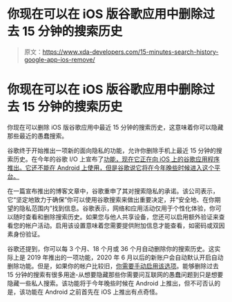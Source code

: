 # 你现在可以在 iOS 版谷歌应用中删除过去 15 分钟的搜索历史

> 原文：<https://www.xda-developers.com/15-minutes-search-history-google-app-ios-remove/>

# 你现在可以在 iOS 版谷歌应用中删除过去 15 分钟的搜索历史

你现在可以删除 iOS 版谷歌应用中最近 15 分钟的搜索历史，这意味着你可以隐藏那些最近的愚蠢搜索。

谷歌终于开始推出一项新的面向隐私的功能，允许你删除手机上最近 15 分钟的搜索历史。在今年的谷歌 I/O 上宣布了[功能，现在它正在向 iOS 上的谷歌应用程序推出。它还不能在 Android 上使用，但是谷歌说它将在今年晚些时候进入这个平台。](https://www.xda-developers.com/google-io-2021-recap/)

在一篇宣布推出的博客文章中，谷歌重申了其对搜索隐私的承诺。该公司表示，它“坚定地致力于确保”你可以使用谷歌搜索来做出重要决定，并“安全地、在你期望的隐私范围内”找到信息。谷歌表示，网络和应用活动仅用于个性化体验，你可以随时查看和删除搜索历史。如果您与他人共享设备，您还可以启用额外验证来查看您的帐户活动。启用该设置意味着您需要提供附加信息才能查看，如密码或双因素身份验证。

谷歌还提到，你可以每 3 个月、18 个月或 36 个月自动删除你的搜索历史。这实际上是 2019 年推出的一项功能，2020 年 6 月以后的新账户会自动默认开启自动删除功能。但是，如果你的帐户比较旧，[你需要手动启用该选项](https://www.xda-developers.com/turn-on-auto-delete-google/)。能够删除过去 15 分钟的搜索有很多用途-从想要隐藏那些你需要问互联网的愚蠢问题到只是想要隐藏一些私人搜索。该功能将于今年晚些时候在 Android 上推出，但不可否认的是，该功能在 Android 之前首先在 iOS 上推出有点奇怪。